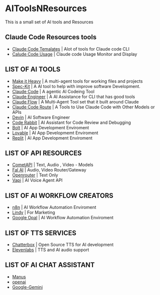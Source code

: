 # AIToolsNResources
This is a small set of AI tools and Resources 

## Claude Code Resources tools 
  - [Claude Code Temalates](https://github.com/davila7/claude-code-templates)  | Alot of tools for Claude code CLI
  - [Calude Code Usage](https://ccusage.com/guide/installation) | Claude code Usage Monitor and Display 

## LIST OF AI TOOLS 


- [Make it Heavy](https://github.com/Doriandarko/make-it-heavy)          | A multi-agent tools for working files and projects
- [Spec-Kit](https://github.com/github/spec-kit)                         | A AI tool to help with improve software Development.
- [Claude Code](https://github.com/anthropics/claude-code)               | A agentic AI Codeing Tool
- [Claude Engineer](https://github.com/Doriandarko/claude-engineer)      | A AI Assistance for CLI that has good tools
- [Claude Flow](https://github.com/ruvnet/claude-flow) | A Multi-Agent Tool set that it built around Claude
- [Claude Code Route](https://github.com/musistudio/claude-code-router)  | A Tools to Use Claude Code with Other Models or APIs
- [Devin](https://devin.ai/)  | AI Software Engineer
- [Code Rabbit](https://www.coderabbit.ai/) | AI Assistant for Code Review and Debugging 
- [Bolt](https://bolt.new/)  |  AI App Development Enviroment
- [Lovable](https://lovable.dev/) | AI App Developmemt Enviroment
- [Replit](https://replit.com/) | AI App Development Enviroment


## LIST OF API RESOURCES 

- [CometAPI](https://www.cometapi.com/)           | Text, Audio , Video - Models
- [Fal AI](https://fal.ai/)                       | Audio, Video Router/Gateway
- [Openrouter](https://openrouter.ai/)            | Text Only
- [Vapi](https://vapi.ai/)             | AI Voice Agent API 

## LIST OF AI WORKFLOW CREATORS
- [n8n](https://n8n.io/)  | AI Workflow Automation Enviroment 
- [Lindy](https://www.lindy.ai/)   | For Marketing
- [Google Opal](https://opal.withgoogle.com/) | AI Workflow Automation Enviroment

## LIST OF TTS SERVICES 
- [Chatterbox](https://github.com/resemble-ai/chatterbox) | Open Source TTS for AI development
- [Elevenlabs](https://elevenlabs.io/) | TTS and AI audio support 

## LIST OF AI CHAT ASSISTANT
- [Manus](https://manus.im/)
- [openai](https://openai.com)
- [Google-Gemini](https://gemini.google.com/app)
